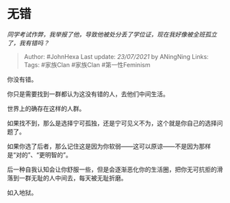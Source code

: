 # 无错
*同学考试作弊，我举报了他，导致他被处分丢了学位证，现在我好像被全班孤立了，我有错吗？*

> Author: #JohnHexa
Last update: *23/07/2021* by ANingNing
Links:
Tags:  #家族Clan  #家族Clan #第一性Feminism




你没有错。

你只是需要找到一群都认为这没有错的人，去他们中间生活。

世界上的确存在这样的人群。

如果找不到，那么是选择宁可孤独，还是宁可见义不为，这个就是你自己的选择问题了。

如果你选了后者，那么记住这是因为你软弱——这可以原谅——不是因为那样是“对的”、“更明智的”。

后一种自我认知会让你舒服一些，但是会逐渐恶化你的生活圈，把你无可抗拒的滑落到一群无耻的人中间去，每天被无耻折磨。

如入地狱。



